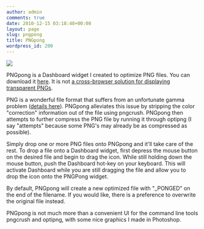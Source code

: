 ```yaml
---
author: admin
comments: true
date: 2010-12-15 03:18:48+00:00
layout: page
slug: pngpong
title: PNGpong
wordpress_id: 200
---
```


![](http://ryanschenk.com/wp-content/uploads/2010/12/icon.png)

PNGpong is a Dashboard widget I created  to optimize PNG files. You can download it [here](http://ryanschenk.com/wp-content/uploads/2010/12/PNGpong.zip). It is not [a cross-browser solution for displaying transparent PNGs](http://blog.psyrendust.com/pngpong/).

PNG is a wonderful file format that suffers from an unfortunate gamma problem ([details here](http://hsivonen.iki.fi/png-gamma/)). PNGpong alleviates this issue by stripping the color "correction" information out of the file using pngcrush. PNGpong then attempts to further compress the PNG file by running it through optipng (I say "attempts" because some PNG's may already be as compressed as possible).

Simply drop one or more PNG files onto PNGpong and it'll take care of the rest. To drop a file onto a Dashboard widget, first depress the mouse button on the desired file and begin to drag the icon. While still holding down the mouse button, push the Dashboard hot-key on your keyboard. This will activate Dashboard while you are still dragging the file and allow you to drop the icon onto the PNGPong widget.

By default, PNGpong will create a new optimized file with "_PONGED" on the end of the filename. If you would like, there is a preference to overwrite the original file instead.

PNGpong is not much more than a convenient UI for the command line tools pngcrush and optipng, with some nice graphics I made in Photoshop.
